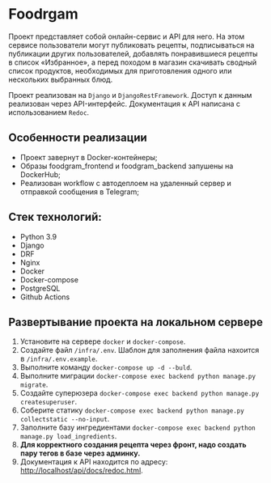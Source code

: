 # Foodrgam

 Проект представляет собой онлайн-сервис и API для него. На этом сервисе пользователи могут публиковать рецепты, подписываться на публикации других пользователей, добавлять понравившиеся рецепты в список «Избранное», а перед походом в магазин скачивать сводный список продуктов, необходимых для приготовления одного или нескольких выбранных блюд.

Проект реализован на `Django` и `DjangoRestFramework`. Доступ к данным реализован через API-интерфейс. Документация к API написана с использованием `Redoc`.

## Особенности реализации

- Проект завернут в Docker-контейнеры;
- Образы foodgram_frontend и foodgram_backend запушены на DockerHub;
- Реализован workflow c автодеплоем на удаленный сервер и отправкой сообщения в Telegram;

## Стек технологий:

- Python 3.9
- Django
- DRF
- Nginx
- Docker
- Docker-compose
- PostgreSQL
- Github Actions

## Развертывание проекта на локальном сервере

1. Установите на сервере `docker` и `docker-compose`.
2. Создайте файл `/infra/.env`. Шаблон для заполнения файла нахоится в `/infra/.env.example`.
3. Выполните команду `docker-compose up -d --buld`.
4. Выполните миграции `docker-compose exec backend python manage.py migrate`.
5. Создайте суперюзера `docker-compose exec backend python manage.py createsuperuser`.
6. Соберите статику `docker-compose exec backend python manage.py collectstatic --no-input`.
7. Заполните базу ингредиентами `docker-compose exec backend python manage.py load_ingredients`.
8. **Для корректного создания рецепта через фронт, надо создать пару тегов в базе через админку.**
9. Документация к API находится по адресу: <http://localhost/api/docs/redoc.html>.
